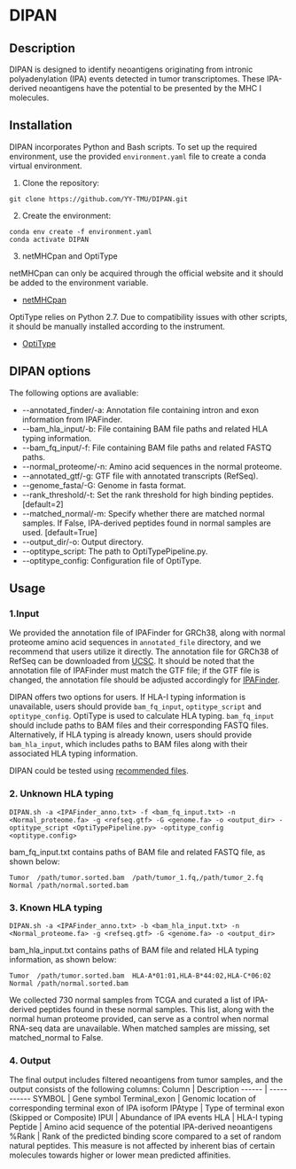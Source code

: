 # DIPAN

## Description
DIPAN is designed to identify neoantigens originating from intronic polyadenylation (IPA) events detected in tumor transcriptomes. These IPA-derived neoantigens have the potential to be presented by the MHC I molecules.

## Installation
DIPAN incorporates Python and Bash scripts. To set up the required environment, use the provided `environment.yaml` file to create a conda virtual environment.

1. Clone the repository:
```
git clone https://github.com/YY-TMU/DIPAN.git
```

2. Create the environment:
```
conda env create -f environment.yaml
conda activate DIPAN
```

3. netMHCpan and OptiType

netMHCpan can only be acquired through the official website and it should be added to the environment variable.
- [netMHCpan](https://services.healthtech.dtu.dk/services/NetMHCpan-4.0/)

OptiType relies on Python 2.7. Due to compatibility issues with other scripts, it should be manually installed according to the instrument.
- [OptiType](https://github.com/FRED-2/OptiType)

## DIPAN options
The following options are avaliable:
- --annotated_finder/-a: Annotation file containing intron and exon information from IPAFinder.
- --bam_hla_input/-b: File containing BAM file paths and related HLA typing information.
- --bam_fq_input/-f: File containing BAM file paths and related FASTQ paths.
- --normal_proteome/-n: Amino acid sequences in the normal proteome.
- --annotated_gtf/-g: GTF file with annotated transcripts (RefSeq).
- --genome_fasta/-G: Genome in fasta format.
- --rank_threshold/-t: Set the rank threshold for high binding peptides. [default=2]
- --matched_normal/-m: Specify whether there are matched normal samples. If False, IPA-derived peptides found in normal samples are used. [default=True]
- --output_dir/-o: Output directory.
- --optitype_script: The path to OptiTypePipeline.py.
- --optitype_config: Configuration file of OptiType.


## Usage
### 1.Input
We provided the annotation file of IPAFinder for GRCh38, along with normal proteome amino acid sequences in `annotated_file` directory, and we recommend that users utilize it directly. The annotation file for GRCh38 of RefSeq can be downloaded from [UCSC](https://hgdownload.soe.ucsc.edu/goldenPath/archive/hg38/ncbiRefSeq/109.20211119/hg38.109.20211119.ncbiRefSeq.gtf.gz). It should be noted that the annotation file of IPAFinder must match the GTF file; if the GTF file is changed, the annotation file should be adjusted accordingly for [IPAFinder](https://github.com/ZhaozzReal/IPAFinder).

DIPAN offers two options for users. If HLA-I typing information is unavailable, users should provide `bam_fq_input`, `optitype_script` and `optitype_config`. OptiType is used to calculate HLA typing. `bam_fq_input` should include paths to BAM files and their corresponding FASTQ files. Alternatively, if HLA typing is already known, users should provide `bam_hla_input`, which includes paths to BAM files along with their associated HLA typing information.

DIPAN could be tested using [recommended files](https://zenodo.org/records/10970002).


### 2. Unknown HLA typing
```
DIPAN.sh -a <IPAFinder_anno.txt> -f <bam_fq_input.txt> -n <Normal_proteome.fa> -g <refseq.gtf> -G <genome.fa> -o <output_dir> -optitype_script <OptiTypePipeline.py> -optitype_config <optitype.config>
```
bam_fq_input.txt contains paths of BAM file and related FASTQ file, as shown below:
```
Tumor  /path/tumor.sorted.bam  /path/tumor_1.fq,/path/tumor_2.fq
Normal /path/normal.sorted.bam   
```
### 3. Known HLA typing
```
DIPAN.sh -a <IPAFinder_anno.txt> -b <bam_hla_input.txt> -n <Normal_proteome.fa> -g <refseq.gtf> -G <genome.fa> -o <output_dir>
```
bam_hla_input.txt contains paths of BAM file and related HLA typing information, as shown below:
```
Tumor  /path/tumor.sorted.bam  HLA-A*01:01,HLA-B*44:02,HLA-C*06:02
Normal /path/normal.sorted.bam   
```
We collected 730 normal samples from TCGA and curated a list of IPA-derived peptides found in these normal samples. This list, along with the normal human proteome provided, can serve as a control when normal RNA-seq data are unavailable. When matched samples are missing, set matched_normal to False.

### 4. Output
The final output includes filtered neoantigens from tumor samples, and the output consists of the following columns:
Column | Description
------ | -----------
SYMBOL | Gene symbol
Terminal_exon | Genomic location of corresponding terminal exon of IPA isoform
IPAtype | Type of terminal exon (Skipped or Composite)
IPUI | Abundance of IPA events
HLA | HLA-I typing
Peptide | Amino acid sequence of the potential IPA-derived neoantigens
%Rank | Rank of the predicted binding score compared to a set of random natural peptides. This measure is not affected by inherent bias of certain molecules towards higher or lower mean predicted affinities.

